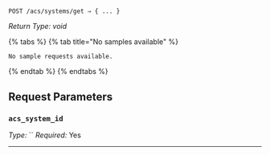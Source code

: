 # 

```
POST /acs/systems/get ⇒ { ... }
```



*Return Type: void*

{% tabs %}
  {% tab title="No samples available" %}
  ```
  No sample requests available.
  ```
  {% endtab %}
{% endtabs %}

## Request Parameters

### `acs_system_id`

*Type:* ``
*Required:* Yes



---

